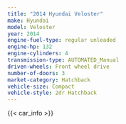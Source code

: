 ```yaml
---
title: "2014 Hyundai Veloster"
make: Hyundai
model: Veloster
year: 2014
engine-fuel-type: regular unleaded
engine-hp: 132
engine-cylinders: 4
transmission-type: AUTOMATED_Manual
driven-wheels: Front wheel drive
number-of-doors: 3
market-category: Hatchback
vehicle-size: Compact
vehicle-style: 2dr Hatchback
---
```


{{< car_info >}}
